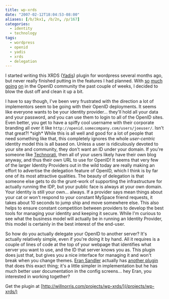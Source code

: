 ```yaml
---
title: wp-xrds
date: "2007-02-12T18:04:53-08:00"
aliases: [/b/3kx1, /b/2n, /p/167]
categories:
  - identity
  - technology
tags:
  - wordpress
  - openid
  - yadis
  - xrds
  - delegation
---
```


I started writing this XRDS ([Yadis][]) plugin for wordpress several months ago, but never really finished putting in
the features I had planned. With [so][] [much][] [going][] [on][] in the OpenID community the past couple of weeks, I
decided to blow the dust off and clean it up a bit.

[Yadis]: http://www.openidenabled.com/yadis/yadis-notes
[so]: http://kveton.com/blog/2007/02/06/cardspace-openid-working-together/
[much]: http://daveman692.livejournal.com/292084.html
[going]: http://www.identityblog.com/?p=681
[on]: http://blog.claimid.com/2007/02/some-changes-at-claimid/

I have to say though, I've been very frustrated with the direction a lot of implementors seem to be going with their
OpenID deployments. It seems like everyone wants to be your identity provider... they'll hold all your data and your
password, and you can use them to login to all of the OpenID sites. Even better, you get to have a spiffy cool username
with their corporate branding all over it like `http://openid.somecompany.com/users/joeuser/`. Isn't that great?!
\*sigh\* While this is all well and good for a lot of people that need something like that, this completely ignores the
whole _user-centric_ identity model this is all based on. Unless a user is ridiculously devoted to your site and
community, they don't want an ID under your domain. If you're someone like [Technorati][], then all of your users
likely have their own blog anyway, and thus their own URL to use for OpenID! It seems that very few of the larger
Identity Providers out in the wild today are really making an effort to advertise the delegation feature of OpenID,
which I think is by far one of its most attractive qualities. The beauty of delegation is that someone else gets to do
the grunt-work of supporting the infrastructure for actually running the IDP, but your public face is always at your own
domain. Your identity is still your own... always. If a provider says mean things about your cat or won't respond to
your constant MySpace friend requests, it takes about 10 seconds to jump ship and move somewhere else. This also helps
to ensure constant competition between providers to develop the best tools for managing your identity and keeping it
secure. While I'm curious to see what the business model will actually be in running an Identity Provider, this model
is certainly in the best interest of the end-user.

[Technorati]: http://technorati.com/

So how do you actually delegate your OpenID to another server? It's actually relatively simple, even if you're doing it
by hand. All it requires is a couple of lines of code at the top of your webpage that identifies what server you want
to use, and the ID that server knows you as. This plugin does just that, but gives you a nice interface for managing it
and won't break when you change themes. [Eran Sandler][] actually has [another plugin][] that does this exact thing;
it's a little simpler in implementation but he has much better user documentation in the config screens... hey Eran, you
interested in working together?

[Eran Sandler]: http://eran.sandler.co.il/2007/01/09/openid-delegate-plugin-for-wordpress/
[another plugin]: http://eran.sandler.co.il/openid-delegate-wordpress-plugin/

Get the plugin at [http://willnorris.com/projects/wp-xrds/](/projects/wp-xrds/)
